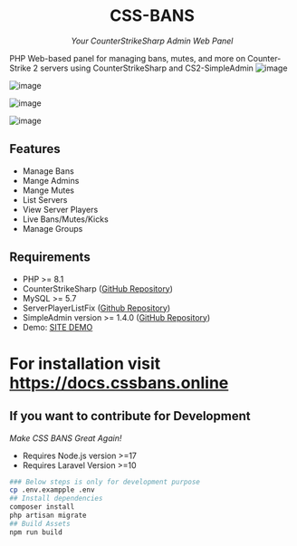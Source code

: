 <div align="center">

# CSS-BANS
*Your CounterStrikeSharp Admin Web Panel*

</div>

PHP Web-based panel for managing bans, mutes, and more on Counter-Strike 2 servers using CounterStrikeSharp and CS2-SimpleAdmin
![image](https://github.com/hobsRKM/css-bans/assets/11420858/a8742df5-21ba-4d38-98d4-f7e71a0cf003)

![image](https://github.com/hobsRKM/css-bans/assets/11420858/2ca220f8-ff50-40f4-8238-dbc44270574f)

![image](https://github.com/hobsRKM/css-bans/assets/11420858/7b7fb2e3-22d3-4398-b19c-9d169789f802)

![image](https://github.com/hobsRKM/css-bans/assets/11420858/84796cb7-31d6-48ef-895e-4af1331ad71c)

## Features
- Manage Bans
- Mange Admins
- Mange Mutes
- List Servers
- View Server Players
- Live Bans/Mutes/Kicks 
- Manage Groups

## Requirements
- PHP >= 8.1
- CounterStrikeSharp ([GitHub Repository](https://github.com/roflmuffin/CounterStrikeSharp))
- MySQL >= 5.7
- ServerPlayerListFix ([Github Repository](https://github.com/Source2ZE/ServerListPlayersFix))
- SimpleAdmin version >= 1.4.0 ([GitHub Repository](https://github.com/daffyyyy/CS2-SimpleAdmin))
- Demo: [SITE DEMO](https://cssbans.online/)

# For installation visit https://docs.cssbans.online


## If you want to contribute for Development

*Make CSS BANS Great Again!*

- Requires Node.js version >=17
- Requires Laravel Version >=10

```bash
### Below steps is only for development purpose
cp .env.exampple .env
## Install dependencies
composer install
php artisan migrate
## Build Assets   
npm run build

